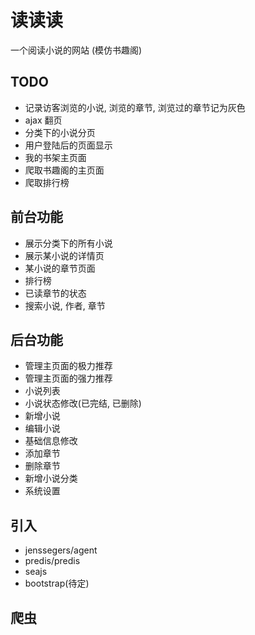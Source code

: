# 读读读

一个阅读小说的网站 (模仿书趣阁)

## TODO
- 记录访客浏览的小说, 浏览的章节, 浏览过的章节记为灰色
- ajax 翻页
- 分类下的小说分页
- 用户登陆后的页面显示
- 我的书架主页面
- 爬取书趣阁的主页面
- 爬取排行榜

## 前台功能
- 展示分类下的所有小说
- 展示某小说的详情页
- 某小说的章节页面
- 排行榜
- 已读章节的状态
- 搜索小说, 作者, 章节

## 后台功能
- 管理主页面的极力推荐
- 管理主页面的强力推荐
- 小说列表
- 小说状态修改(已完结, 已删除)
- 新增小说
- 编辑小说
- 基础信息修改
- 添加章节
- 删除章节
- 新增小说分类
- 系统设置

## 引入
- jenssegers/agent
- predis/predis
- seajs
- bootstrap(待定)

## 爬虫
